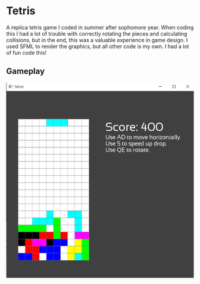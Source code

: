 # Tetris

 A replica tetris game I coded in summer after sophomore year. When coding this I had a lot of trouble with correctly rotating the pieces and calculating collisions, but in the end, this was a valuable experience in game design. I used SFML to render the graphics, but all other code is my own. I had a lot of fun code this!

## Gameplay

![Alt text](screenshots/gameplay.png?raw=true "Gameplay")
